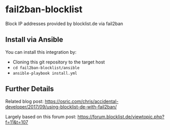 # fail2ban-blocklist
Block IP addresses provided by blocklist.de via fail2ban

## Install via Ansible
You can install this integration by:

* Cloning this git repository to the target host
* `cd fail2ban-blocklist/ansible`
* `ansible-playbook install.yml`

## Further Details
Related blog post: https://osric.com/chris/accidental-developer/2017/09/using-blocklist-de-with-fail2ban/

Largely based on this forum post:
https://forum.blocklist.de/viewtopic.php?f=11&t=107
